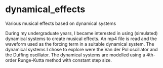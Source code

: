 # dynamical_effects
Various musical effects based on dynamical systems

During my undergraduate years, I became interested in using (simulated) dynamical systems to create musical effects. An mp4 file is read and the waveform used as the forcing term in a suitable dynamical system. The dynamical systems I chose to explore were the Van der Pol oscillator and the Duffing oscillator. The dynamical systems are modelled using a 4th-order Runge-Kutta method with constant step size. 
